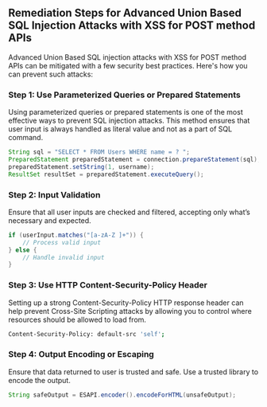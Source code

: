 

## Remediation Steps for Advanced Union Based SQL Injection Attacks with XSS for POST method APIs 

Advanced Union Based SQL injection attacks with XSS for POST method APIs can be mitigated with a few security best practices. Here's how you can prevent such attacks:

### Step 1: Use Parameterized Queries or Prepared Statements

Using parameterized queries or prepared statements is one of the most effective ways to prevent SQL injection attacks. This method ensures that user input is always handled as literal value and not as a part of SQL command.

```java
String sql = "SELECT * FROM Users WHERE name = ? ";
PreparedStatement preparedStatement = connection.prepareStatement(sql);
preparedStatement.setString(1, username);
ResultSet resultSet = preparedStatement.executeQuery();
```

### Step 2: Input Validation

Ensure that all user inputs are checked and filtered, accepting only what’s necessary and expected.
```java
if (userInput.matches("[a-zA-Z ]+")) { 
    // Process valid input 
} else { 
    // Handle invalid input
}
```

### Step 3: Use HTTP Content-Security-Policy Header

Setting up a strong Content-Security-Policy HTTP response header can help prevent Cross-Site Scripting attacks by allowing you to control where resources should be allowed to load from.

```bash
Content-Security-Policy: default-src 'self';
```

### Step 4: Output Encoding or Escaping 

Ensure that data returned to user is trusted and safe. Use a trusted library to encode the output.
```java
String safeOutput = ESAPI.encoder().encodeForHTML(unsafeOutput);
```